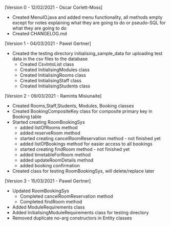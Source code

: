 [Version 0 - 12/02/2021 - Oscar Corlett-Moss]
* Created MenuIO.java and added menu functionality, all methods empty
        except for notes explaining what they are going to do or pseudo-SQL
        for what they are going to do
* Created CHANGELOG.md

[Version 1 - 04/03/2021 - Pawel Gertner]
* Created the testing directory initialising_sample_data
  for uploading test data in the csv files to the database
  * Created CsvIntoList class
  * Created InitialisingModules class
  * Created InitialisingRooms class
  * Created InitialisingStaff class
  * Created InitialisingStudents class
    
[Version 2 - 09/03/2021 - Raminta Misiunaite]
* Created Rooms,Staff,Students, Modules, Booking classes  
* Created BookingCompositeKey class for 
  composite primary key in Booking table
* Started creating RoomBookingSys 
  * added listOfRooms method 
  * added reserveRoom method
  * started creating cancelRoomReservation method - not finished yet 
  * added listOfBookings method for easier access to all bookings 
  * started creating findRoom method - not finished yet 
  * added timetableForRoom method 
  * added updateRoomDetails method 
  * added booking confirmation
* Created class for testing RoomBookingSys, will delete/replace later

[Version 3 - 15/03/2021 - Pawel Gertner]
* Updated RoomBookingSys
  * Completed cancelRoomReservation method
  * Completed findRoom method
* Added ModuleRequirements class
* Added InitialisingModuleRequirements class for 
  testing directory
* Removed duplicate no-arg constructors in
  Entity classes
